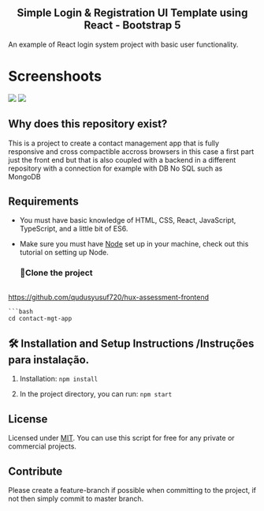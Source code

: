
<h2 align="center">Simple Login & Registration UI Template using React - Bootstrap 5</h2>
An example of React login system project with basic user functionality.


# Screenshoots

<img src="./screens/signin.png"> 
<img src="./screens/signup.png"> 


## Why does this repository exist?
This is a project to create a contact management app that is fully responsive and cross compactible accross browsers in this case a first part just the front end but that is also coupled with a backend in a different repository with a connection for example with DB No SQL such as MongoDB


## Requirements
- You must have basic knowledge of HTML, CSS, React, JavaScript, TypeScript, and a little bit of ES6. 
- Make sure you must have [Node](https://nodejs.org/pt-br) set up in your machine, check out this tutorial on setting up Node.

  

   ### 🚀Clone the project
  ```bash
 https://github.com/qudusyusuf720/hux-assessment-frontend
   ```
   ```bash
  cd contact-mgt-app
   ```
  


  ## 🛠 Installation and Setup Instructions /Instruções para instalação.
  
  1. Installation: `npm install`

  2. In the project directory, you can run: `npm start`
     

 ## License

Licensed under [MIT](http://www.opensource.org/licenses/mit-license.php). You can use this script for free for any
private or commercial projects.

## Contribute

Please create a feature-branch if possible when committing to the project, if not then simply commit to master branch.

